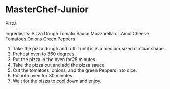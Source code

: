 # MasterChef-Junior

Pizza 

Ingredients:
Pizza Dough
Tomato Sauce
Mozzarella or Amul Cheese
Tomatoes
Onions
Green Peppers

1. Take the pizza dough and roll it until is is a medium sized circluar shape.
2. Preheat oven to 360 degrees.
3. Put the pizza in the oven for25 minutes. 
4. Take the pizza out and add the pizza sauce.
5. Cut the tomatoes, onions, and the green Peppers into dice.
6. Put into oven for 30 minutes.
7. Wait for the pizza to cool down and enjoy.
                                                                             
